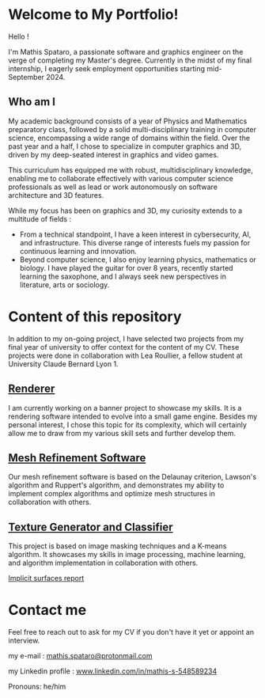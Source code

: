 # Welcome to My Portfolio!
Hello ! 

I'm Mathis Spataro, a passionate software and graphics engineer on the verge of completing my Master's degree. 
Currently in the midst of my final internship, I eagerly seek employment opportunities starting mid-September 2024.

## Who am I
My academic background consists of a year of Physics and Mathematics preparatory class, followed by a solid multi-disciplinary training in computer science, encompassing a wide range of domains within the field. Over the past year and a half, I chose to specialize in computer graphics and 3D, driven by my deep-seated interest in graphics and video games. 

This curriculum has equipped me with robust, multidisciplinary knowledge,
enabling me to collaborate effectively with various computer science professionals as well as lead or work autonomously on software architecture and 3D features.

While my focus has been on graphics and 3D, my curiosity extends to a multitude of fields :
- From a technical standpoint, I have a keen interest in cybersecurity, AI, and infrastructure. This diverse range of interests fuels my passion for continuous learning and innovation.
- Beyond computer science, I also enjoy learning physics, mathematics or biology. I have played the guitar for over 8 years, recently started learning the saxophone, and I always seek new perspectives in literature, arts or sociology.

# Content of this repository

In addition to my on-going project, I have selected two projects from my final year of university to offer context for the content of my CV. 
These projects were done in collaboration with Lea Roullier, a fellow student at University Claude Bernard Lyon 1.

## [Renderer](https://github.com/Mathis-Spataro/Renderer-Banner-Project)
I am currently working on a banner project to showcase my skills.
It is a rendering software intended to evolve into a small game engine. Besides my personal interest, I chose this topic for its complexity, 
which will certainly allow me to draw from my various skill sets and further develop them.

## [Mesh Refinement Software](https://github.com/Mathis-Spataro/Mesh-Refinement) 
Our mesh refinement software is based on the Delaunay criterion, Lawson's algorithm and Ruppert's algorithm, and demonstrates my ability to implement complex algorithms and optimize mesh structures in collaboration with others.

## [Texture Generator and Classifier](https://github.com/Mathis-Spataro/Texture-Classifier)
This project is based on image masking techniques and a K-means algorithm. It showcases my skills in image processing, machine learning, and algorithm implementation in collaboration with others.

[Implicit surfaces report](https://github.com/Mathis-Spataro/documents/blob/main/Implicit%20surfaces.pdf)

# Contact me
Feel free to reach out to ask for my CV if you don't have it yet or appoint an interview.

my e-mail : mathis.spataro@protonmail.com

my Linkedin profile : www.linkedin.com/in/mathis-s-548589234

Pronouns: he/him
